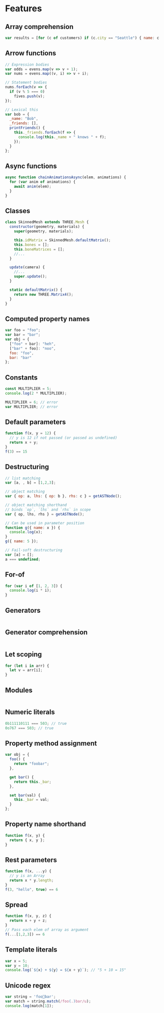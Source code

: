 # Features

## Array comprehension

```javascript
var results = [for (c of customers) if (c.city == "Seattle") { name: c.name, age: c.age }]
```

## Arrow functions

```javascript
// Expression bodies
var odds = evens.map(v => v + 1);
var nums = evens.map((v, i) => v + i);

// Statement bodies
nums.forEach(v => {
  if (v % 5 === 0)
    fives.push(v);
});

// Lexical this
var bob = {
  _name: "Bob",
  _friends: [],
  printFriends() {
    this._friends.forEach(f => {
      console.log(this._name + " knows " + f);
    });
  }
};
```

## Async functions

```javascript
async function chainAnimationsAsync(elem, animations) {
  for (var anim of animations) {
    await anim(elem);
  }
}
```

## Classes

```javascript
class SkinnedMesh extends THREE.Mesh {
  constructor(geometry, materials) {
    super(geometry, materials);

    this.idMatrix = SkinnedMesh.defaultMatrix();
    this.bones = [];
    this.boneMatrices = [];
    //...
  }

  update(camera) {
    //...
    super.update();
  }

  static defaultMatrix() {
    return new THREE.Matrix4();
  }
}
```

## Computed property names

```javascript
var foo = "foo";
var bar = "bar";
var obj = {
  ["foo" + bar]: "heh",
  ["bar" + foo]: "noo",
  foo: "foo",
  bar: "bar"
};
```

## Constants

```javascript
const MULTIPLIER = 5;
console.log(2 * MULTIPLIER);

MULTIPLIER = 6; // error
var MULTIPLIER; // error
```

## Default parameters

```javascript
function f(x, y = 12) {
  // y is 12 if not passed (or passed as undefined)
  return x + y;
}
f(3) == 15
```

## Destructuring

```javascript
// list matching
var [a, , b] = [1,2,3];

// object matching
var { op: a, lhs: { op: b }, rhs: c } = getASTNode();

// object matching shorthand
// binds `op`, `lhs` and `rhs` in scope
var { op, lhs, rhs } = getASTNode();

// Can be used in parameter position
function g({ name: x }) {
  console.log(x);
}
g({ name: 5 });

// Fail-soft destructuring
var [a] = [];
a === undefined;
```

## For-of

```javascript
for (var i of [1, 2, 3]) {
  console.log(i * i);
}
```

## Generators

```javascript

```

## Generator comprehension

```javascript

```

## Let scoping

```javascript
for (let i in arr) {
  let v = arr[i];
}
```

## Modules

```javascript

```

## Numeric literals

```javascript
0b111110111 === 503; // true
0o767 === 503; // true
```

## Property method assignment

```javascript
var obj = {
  foo() {
    return "foobar";
  },

  get bar() {
    return this._bar;
  },

  set bar(val) {
    this._bar = val;
  }
};
```

## Property name shorthand

```javascript
function f(x, y) {
  return { x, y };
}
```

## Rest parameters

```javascript
function f(x, ...y) {
  // y is an Array
  return x * y.length;
}
f(3, "hello", true) == 6
```

## Spread

```javascript
function f(x, y, z) {
  return x + y + z;
}
// Pass each elem of array as argument
f(...[1,2,3]) == 6
```

## Template literals

```javascript
var x = 5;
var y = 10;
console.log(`${x} + ${y} = ${x + y}`); // "5 + 10 = 15"
```

## Unicode regex

```javascript
var string = 'foo💩bar';
var match = string.match(/foo(.)bar/u);
console.log(match[1]);
```
